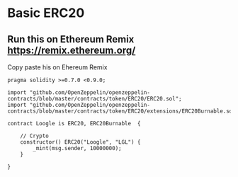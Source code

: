 # Basic ERC20

## Run this on Ethereum Remix https://remix.ethereum.org/   


Copy paste his on Ehereum Remix
```
pragma solidity >=0.7.0 <0.9.0;
 
import "github.com/OpenZeppelin/openzeppelin-contracts/blob/master/contracts/token/ERC20/ERC20.sol"; 
import "github.com/OpenZeppelin/openzeppelin-contracts/blob/master/contracts/token/ERC20/extensions/ERC20Burnable.sol";
 
contract Loogle is ERC20, ERC20Burnable  {
    
    // Crypto
    constructor() ERC20("Loogle", "LGL") {
        _mint(msg.sender, 10000000);
    }
    
}

```